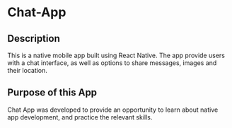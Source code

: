 # Chat-App

## Description

This is a native mobile app built using React Native. The app provide users with a chat interface, as well as options to share messages, images and their location.

## Purpose of this App

Chat App was developed to provide an opportunity to learn about native app development, and practice the relevant skills.


